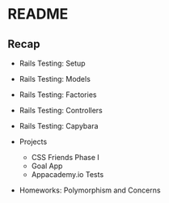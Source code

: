 # README

## Recap

* Rails Testing: Setup

* Rails Testing: Models

* Rails Testing: Factories

* Rails Testing: Controllers

* Rails Testing: Capybara

* Projects
  - CSS Friends Phase I
  - Goal App
  - Appacademy.io Tests

* Homeworks: Polymorphism and Concerns 
